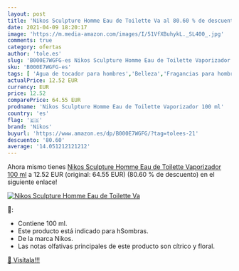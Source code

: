 ```yaml
---
layout: post
title: 'Nikos Sculpture Homme Eau de Toilette Va al 80.60 % de descuento'
date: 2021-04-09 18:20:17
image: 'https://m.media-amazon.com/images/I/51VfXBuhykL._SL400_.jpg'
comments: true
category: ofertas
author: 'tole.es'
slug: 'B000E7WGFG-es Nikos Sculpture Homme Eau de Toilette Vaporizador 100 ml'
sku: 'B000E7WGFG-es'
tags: [ 'Agua de tocador para hombres','Belleza','Fragancias para hombres','Perfumes y fragancias','de','eau','nikos','toilette', ]
actualPrice: 12.52 EUR
currency: EUR
price: 12.52
comparePrice: 64.55 EUR
prodname: 'Nikos Sculpture Homme Eau de Toilette Vaporizador 100 ml'
country: 'es'
flag: '🇪🇸'
brand: 'Nikos'
buyurl: 'https://www.amazon.es/dp/B000E7WGFG/?tag=tolees-21'
descuento: '80.60'
average: '14.051212121212'
---
```


Ahora mismo tienes [Nikos Sculpture Homme Eau de Toilette Vaporizador 100 ml](https://www.amazon.es/dp/B000E7WGFG/?tag=tolees-21) a 12.52 EUR (original: 64.55 EUR) (80.60 %  de descuento) en el siguiente enlace!

[![Nikos Sculpture Homme Eau de Toilette Va](https://m.media-amazon.com/images/I/51VfXBuhykL._SL400_.jpg)](https://www.amazon.es/dp/B000E7WGFG/?tag=tolees-21)

🔎:

- Contiene 100 ml.
- Este producto está indicado para hSombras.
- De la marca Nikos.
- Las notas olfativas principales de este producto son cítrico y floral.

[🛒 Visítala!!!](https://www.amazon.es/dp/B000E7WGFG/?tag=tolees-21)
